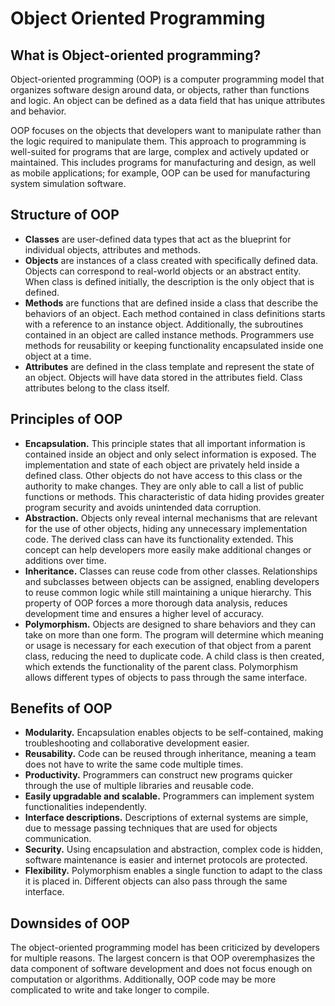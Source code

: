 # Object Oriented Programming

## What is Object-oriented programming?

Object-oriented programming \(OOP\) is a computer programming model that organizes software design around data, or objects, rather than functions and logic. An object can be defined as a data field that has unique attributes and behavior.

OOP focuses on the objects that developers want to manipulate rather than the logic required to manipulate them. This approach to programming is well-suited for programs that are large, complex and actively updated or maintained. This includes programs for manufacturing and design, as well as mobile applications; for example, OOP can be used for manufacturing system simulation software.

## Structure of OOP

* **Classes** are user-defined data types that act as the blueprint for individual objects, attributes and methods.
* **Objects** are instances of a class created with specifically defined data. Objects can correspond to real-world objects or an abstract entity. When class is defined initially, the description is the only object that is defined.
* **Methods** are functions that are defined inside a class that describe the behaviors of an object. Each method contained in class definitions starts with a reference to an instance object. Additionally, the subroutines contained in an object are called instance methods. Programmers use methods for reusability or keeping functionality encapsulated inside one object at a time.
* **Attributes** are defined in the class template and represent the state of an object. Objects will have data stored in the attributes field. Class attributes belong to the class itself.

## Principles of OOP

* **Encapsulation.** This principle states that all important information is contained inside an object and only select information is exposed. The implementation and state of each object are privately held inside a defined class. Other objects do not have access to this class or the authority to make changes. They are only able to call a list of public functions or methods. This characteristic of data hiding provides greater program security and avoids unintended data corruption.
* **Abstraction.** Objects only reveal internal mechanisms that are relevant for the use of other objects, hiding any unnecessary implementation code. The derived class can have its functionality extended. This concept can help developers more easily make additional changes or additions over time.
* **Inheritance.** Classes can reuse code from other classes. Relationships and subclasses between objects can be assigned, enabling developers to reuse common logic while still maintaining a unique hierarchy. This property of OOP forces a more thorough data analysis, reduces development time and ensures a higher level of accuracy.
* **Polymorphism.** Objects are designed to share behaviors and they can take on more than one form. The program will determine which meaning or usage is necessary for each execution of that object from a parent class, reducing the need to duplicate code. A child class is then created, which extends the functionality of the parent class. Polymorphism allows different types of objects to pass through the same interface.

## Benefits of OOP

* **Modularity.** Encapsulation enables objects to be self-contained, making troubleshooting and collaborative development easier.
* **Reusability.** Code can be reused through inheritance, meaning a team does not have to write the same code multiple times.
* **Productivity.** Programmers can construct new programs quicker through the use of multiple libraries and reusable code.
* **Easily upgradable and scalable.** Programmers can implement system functionalities independently.
* **Interface descriptions.** Descriptions of external systems are simple, due to message passing techniques that are used for objects communication.
* **Security.** Using encapsulation and abstraction, complex code is hidden, software maintenance is easier and internet protocols are protected.
* **Flexibility.** Polymorphism enables a single function to adapt to the class it is placed in. Different objects can also pass through the same interface.

## Downsides of OOP

The object-oriented programming model has been criticized by developers for multiple reasons. The largest concern is that OOP overemphasizes the data component of software development and does not focus enough on computation or algorithms. Additionally, OOP code may be more complicated to write and take longer to compile.

